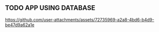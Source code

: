 ## TODO APP USING DATABASE




https://github.com/user-attachments/assets/72735969-a2a8-4bd6-b4d9-be47d9a62a1e

